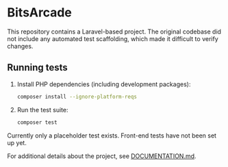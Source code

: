 # BitsArcade

This repository contains a Laravel-based project. The original codebase did not include any automated test scaffolding, which made it difficult to verify changes.

## Running tests

1. Install PHP dependencies (including development packages):
   ```bash
   composer install --ignore-platform-reqs
   ```
2. Run the test suite:
   ```bash
   composer test
   ```

Currently only a placeholder test exists. Front-end tests have not been set up yet.

For additional details about the project, see [DOCUMENTATION.md](DOCUMENTATION.md).
